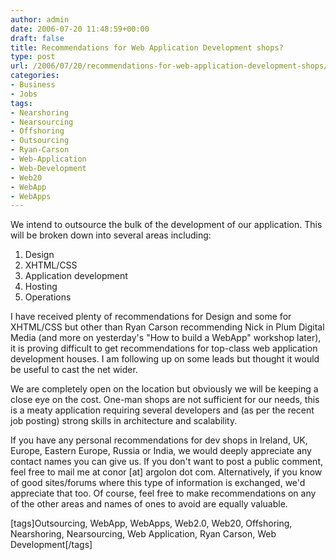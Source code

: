 ```yaml
---
author: admin
date: 2006-07-20 11:48:59+00:00
draft: false
title: Recommendations for Web Application Development shops?
type: post
url: /2006/07/20/recommendations-for-web-application-development-shops/
categories:
- Business
- Jobs
tags:
- Nearshoring
- Nearsourcing
- Offshoring
- Outsourcing
- Ryan-Carson
- Web-Application
- Web-Development
- Web20
- WebApp
- WebApps
---
```


We intend to outsource the bulk of the development of our application. This will be broken down into several areas including:




  1. Design
  2. XHTML/CSS
  3. Application development
  4. Hosting
  5. Operations


I have received plenty of recommendations for Design and some for XHTML/CSS but other than Ryan Carson recommending Nick in Plum Digital Media (and more on yesterday's "How to build a WebApp" workshop later), it is proving difficult to get recommendations for top-class web application development houses. I am following up on some leads but thought it would be useful to cast the net wider.

We are completely open on the location but obviously we will be keeping a close eye on the cost. One-man shops are not sufficient for our needs, this is a meaty application requiring several developers and (as per the recent job posting) strong skills in architecture and scalability. 

If you have any personal recommendations for dev shops in Ireland, UK, Europe, Eastern Europe, Russia or India, we would deeply appreciate any contact names you can give us. If you don't want to post a public comment, feel free to mail me at conor [at] argolon dot com. Alternatively, if you know of good sites/forums where this type of information is exchanged, we'd appreciate that too. Of course, feel free to make recommendations on any of the other areas and names of ones to avoid are equally valuable.

[tags]Outsourcing, WebApp, WebApps, Web2.0, Web20, Offshoring, Nearshoring, Nearsourcing, Web Application, Ryan Carson, Web Development[/tags] 
